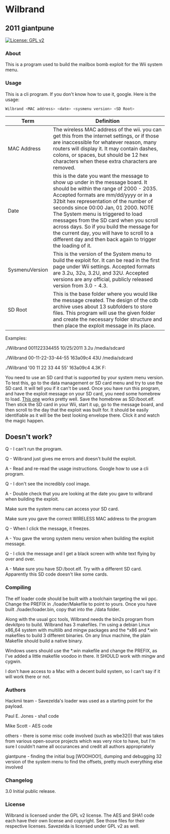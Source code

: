 # Wilbrand
## 2011 giantpune
 [![License: GPL v2](https://img.shields.io/badge/License-GPL%20v2-blue.svg)](https://www.gnu.org/licenses/old-licenses/gpl-2.0.en.html)
 

### About
This is a program used to build the mailbox bomb exploit for the Wii system menu.  
### Usage
This is a cli program.  If you don't know how to use it, google.  Here is the usage:
```sh
Wilbrand <MAC address> <date> <sysmenu version> <SD Root>
```


| Term  | Definition |
| ------------- | ------------- |
| MAC Address  | The wireless MAC address of the wii. you can get this from the internet settings, or if those are inaccessible for whatever reason, many routers will display it. It may contain dashes, colons, or spaces, but should be 12 hex characters when these extra characters are removed.  |
Date | this is the date you want the message to show up under in the message board. It should be within the range of 2000 - 2035. Accepted formats are mm/dd/yyyy or in a 32bit hex representation of the number of seconds since 00:00 Jan, 01 2000. NOTE The System menu is triggered to load messages from the SD card when you scroll across days. So if you build the message for the current day, you will have to scroll to a different day and then back again to trigger the loading of it.
SysmenuVersion | This is the version of the System menu to build the exploit for. It can be read in the first page under Wii settings. Accepted formats are 3.2u, 32u, 3.2U, and 32U. Accepted versions are any official, publicly released version from 3.0 - 4.3.
SD Root | This is the base folder where you would like the message created. The design of the cdb archive uses about 13 subfolders to store files. This program will use the given folder and create the necessary folder structure and then place the exploit message in its place.

Examples:

./Wilbrand 001122334455 10/25/2011 3.2u /media/sdcard

./Wilbrand 00-11-22-33-44-55 163a09c4 43U /media/sdcard

./Wilbrand '00 11 22 33 44 55' 163a09c4 4.3K F:

You need to use an SD card that is supported by your system menu version.  To test this, go to the data management or SD card
menu and try to use the SD card.  It will tell you if it can't be used.  Once you have run this program, and have the exploit
message on your SD card, you need some homebrew to load.  [This one](http://bootmii.org/download/) works pretty well.  Save
the homebrew as SD:/boot.elf.  Then stick the SD card in your Wii, start it up, go to the message board, and then scroll to the day that the exploit was built for.  It should be easily identifiable as it will be the best looking envelope there.  Click it and watch the magic happen.

## Doesn't work?
Q -	I can't run the program.

Q -	Wilbrand just gives me errors and doesn't build the exploit.

A -	Read and re-read the usage instructions. Google how to use a cli program.


Q -	I don't see the incredibly cool image.

A -	Double check that you are looking at the date you gave to wilbrand when building the exploit.

Make sure the system menu can access your SD card.
	
Make sure you gave the correct WIRELESS MAC address to the program


Q -	When I click the message, it freezes.

A -	You gave the wrong system menu version when building the exploit message.


Q -	I click the message and I get a black screen with white text flying by over and over.

A -	Make sure you have SD:/boot.elf. Try with a different SD card.  Apparently this SD code doesn't like some cards.

### Compiling
The elf loader code should be built with a toolchain targeting the wii ppc.  Change the PREFIX in ./loader/Makefile to point to yours.  Once you have built ./loader/loader.bin, copy that into the ./data folder. 

Along with the usual gcc tools, Wilbrand needs the bin2s program from devkitpro to build.  Wilbrand has 3 makefiles. I'm using a debian Linux x86_64 system with multilib and mingw packages and the *x86 and *.win makefiles to build 3 different binaries.  On any linux machine, the plain Makefile should build a native binary.

Windows users should use the *.win makefile and change the PREFIX, as I've added a little makefile voodoo in there.  It SHOULD work with mingw and cygwin.

I don't have access to a Mac with a decent build system, so I can't say
if it will work there or not.

### Authors
Hackmii team		- Savezelda's loader was used as a starting point for the payload.

Paul E. Jones	-	sha1 code

Mike Scott		-	AES code

others			-	there is some misc code involved (such as wbe32()) that was takes from various open-source projects which was very nice to have, but I'm sure I couldn't name all occurances and credit all authors appropriately

giantpune		-	finding the initial bug [WOOHOO!], dumping and debugging 32 version of the system menu to find the offsets, pretty much everything else involved


### Changelog

3.0
	Initial public release.

### License
Wilbrand is licensed under the GPL v2 license.  The AES and SHA1 code each have their own license and copyright.  See those files
for their respective licenses.  Savezelda is licensed under GPL v2 as well.

